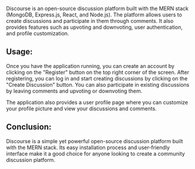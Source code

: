 Discourse is an open-source discussion platform built with the MERN stack (MongoDB, Express.js, React, and Node.js). The platform allows users to create discussions and participate in them through comments. It also provides features such as upvoting and downvoting, user authentication, and profile customization.

## Usage:

Once you have the application running, you can create an account by clicking on the "Register" button on the top right corner of the screen. After registering, you can log in and start creating discussions by clicking on the "Create Discussion" button. You can also participate in existing discussions by leaving comments and upvoting or downvoting them.

The application also provides a user profile page where you can customize your profile picture and view your discussions and comments.

## Conclusion:

Discourse is a simple yet powerful open-source discussion platform built with the MERN stack. Its easy installation process and user-friendly interface make it a good choice for anyone looking to create a community discussion platform.
